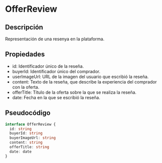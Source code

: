 # OfferReview

## Descripción
Representación de una resenya en la plataforma.

## Propiedades
* id: Identificador único de la reseña.
* buyerId: Identificador único del comprador.
* userImageUrl: URL de la imagen del usuario que escribió la reseña.
* content: Texto de la reseña, que describe la experiencia del comprador con la oferta.
* offerTitle: Título de la oferta sobre la que se realiza la reseña.
* date: Fecha en la que se escribió la reseña.

## Pseudocódigo
```typescript
interface OfferReview {
  id: string
  buyerId: string
  buyerImageUrl: string
  content: string
  offerTitle: string
  date: date
}
```
